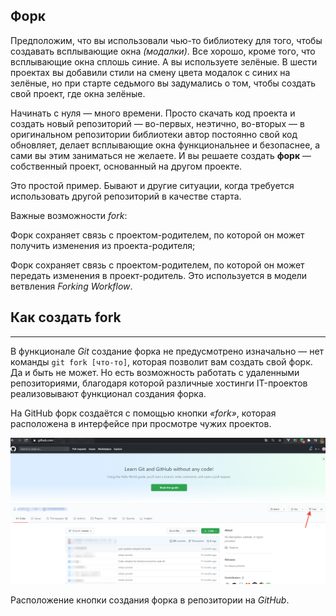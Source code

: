 ## Форк
Предположим, что вы использовали чью-то библиотеку для того, чтобы создавать всплывающие окна *(модалки)*. Все хорошо, кроме того, что всплывающие окна сплошь синие. А вы используете зелёные. В шести проектах вы добавили стили на смену цвета модалок с синих на зелёные, но при старте седьмого вы задумались о том, чтобы создать свой проект, где окна зелёные.

Начинать с нуля — много времени. Просто скачать код проекта и создать новый репозиторий — во-первых, неэтично, во-вторых — в оригинальном репозитории библиотеки автор постоянно свой код обновляет, делает всплывающие окна функциональнее и безопаснее, а сами вы этим заниматься не желаете. И вы решаете создать **форк** — собственный проект, основанный на другом проекте.

Это простой пример. Бывают и другие ситуации, когда требуется использовать другой репозиторий в качестве старта.

Важные возможности *fork*:

Форк сохраняет связь с проектом-родителем, по которой он может получить изменения из проекта-родителя;

Форк сохраняет связь с проектом-родителем, по которой он может передать изменения в проект-родитель. Это используется в модели ветвления *Forking Workflow*.

**Как создать fork**
---
---

В функционале *Git* создание форка не предусмотрено изначально — нет команды ```git fork [что-то]```, которая позволит вам создать свой форк. Да и быть не может. Но есть возможность работать с удаленными репозиториями, благодаря которой различные хостинги IT-проектов реализовывают функционал создания форка.

На GitHub форк создаётся с помощью кнопки *«fork»*, которая расположена в интерфейсе при просмотре чужих проектов.

![](./fork1.png)

Расположение кнопки создания форка в репозитории на *GitHub*.